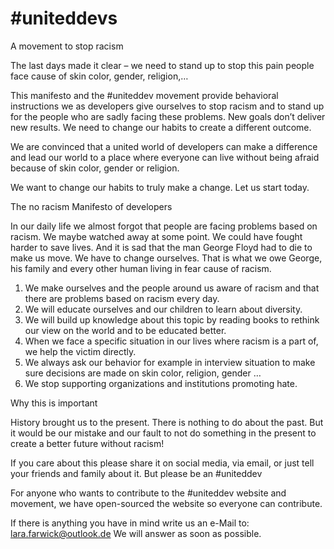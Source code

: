 # #uniteddevs
A movement to stop racism

The last days made it clear – we need to stand up to stop this pain people face cause of skin color, gender, religion,… 

This manifesto and the #uniteddev movement provide behavioral instructions we as developers give ourselves to stop racism and to stand up for the people who are sadly facing these problems. New goals don’t deliver new results. We need to change our habits to create a different outcome. 

We are convinced that a united world of developers can make a difference and lead our world to a place where everyone can live without being afraid because of skin color, gender or religion.

We want to change our habits to truly make a change. Let us start today.

The no racism Manifesto of developers

In our daily life we almost forgot that people are facing problems based on racism. We maybe watched away at some point. We could have fought harder to save lives. And it is sad that the man George Floyd had to die to make us move. We have to change ourselves. That is what we owe George, his family and every other human living in fear cause of racism.

1.	We make ourselves and the people around us aware of racism and that there are problems based on racism every day.
2.	We will educate ourselves and our children to learn about diversity.
3.	We will build up knowledge about this topic by reading books to rethink our view on the world and to be educated better.
4.	When we face a specific situation in our lives where racism is a part of, we help the victim directly.
5.	We always ask our behavior for example in interview situation to make sure decisions are made on skin color, religion, gender …
6.	We stop supporting organizations and institutions promoting hate.

Why this is important

History brought us to the present. There is nothing to do about the past. But it would be our mistake and our fault to not do something in the present to create a better future without racism!

If you care about this please share it on social media, via email, or just tell your friends and family about it. But please be an #uniteddev

For anyone who wants to contribute to the #uniteddev website and movement, we have open-sourced the website so everyone can contribute. 

If there is anything you have in mind write us an e-Mail to: lara.farwick@outlook.de
We will answer as soon as possible.



